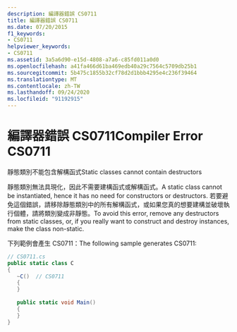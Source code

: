 ```yaml
---
description: 編譯器錯誤 CS0711
title: 編譯器錯誤 CS0711
ms.date: 07/20/2015
f1_keywords:
- CS0711
helpviewer_keywords:
- CS0711
ms.assetid: 3a5a6d90-e15d-4808-a7a6-c85fd011a0d0
ms.openlocfilehash: a41fa466d61ba469edb40a29c7564c5709db25b1
ms.sourcegitcommit: 5b475c1855b32cf78d2d1bbb4295e4c236f39464
ms.translationtype: MT
ms.contentlocale: zh-TW
ms.lasthandoff: 09/24/2020
ms.locfileid: "91192915"
---
```

# <a name="compiler-error-cs0711"></a><span data-ttu-id="99360-103">編譯器錯誤 CS0711</span><span class="sxs-lookup"><span data-stu-id="99360-103">Compiler Error CS0711</span></span>

<span data-ttu-id="99360-104">靜態類別不能包含解構函式</span><span class="sxs-lookup"><span data-stu-id="99360-104">Static classes cannot contain destructors</span></span>  
  
 <span data-ttu-id="99360-105">靜態類別無法具現化，因此不需要建構函式或解構函式。</span><span class="sxs-lookup"><span data-stu-id="99360-105">A static class cannot be instantiated, hence it has no need for constructors or destructors.</span></span> <span data-ttu-id="99360-106">若要避免這個錯誤，請移除靜態類別中的所有解構函式，或如果您真的想要建構並破壞執行個體，請將類別變成非靜態。</span><span class="sxs-lookup"><span data-stu-id="99360-106">To avoid this error, remove any destructors from static classes, or, if you really want to construct and destroy instances, make the class non-static.</span></span>  
  
 <span data-ttu-id="99360-107">下列範例會產生 CS0711：</span><span class="sxs-lookup"><span data-stu-id="99360-107">The following sample generates CS0711:</span></span>  
  
```csharp  
// CS0711.cs  
public static class C  
{  
   ~C()  // CS0711  
   {  
   }  
  
   public static void Main()  
   {  
   }  
}  
```
